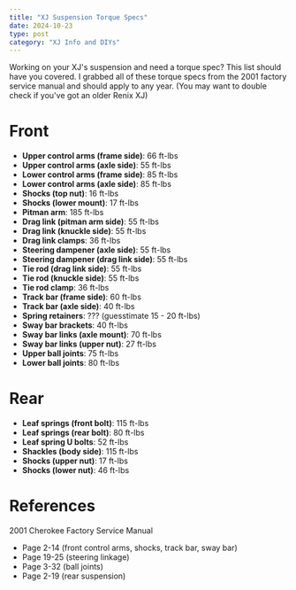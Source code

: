 ```yaml
---
title: "XJ Suspension Torque Specs"
date: 2024-10-23
type: post
category: "XJ Info and DIYs"
---
```


Working on your XJ's suspension and need a torque spec? This list should have you covered. I grabbed all of these torque specs from the 2001 factory service manual and should apply to any year. (You may want to double check if you've got an older Renix XJ)

# Front

- **Upper control arms (frame side)**: 66 ft-lbs
- **Upper control arms (axle side)**: 55 ft-lbs
- **Lower control arms (frame side)**: 85 ft-lbs
- **Lower control arms (axle side)**: 85 ft-lbs
- **Shocks (top nut)**: 16 ft-lbs
- **Shocks (lower mount)**: 17 ft-lbs
- **Pitman arm**: 185 ft-lbs
- **Drag link (pitman arm side)**: 55 ft-lbs
- **Drag link (knuckle side)**: 55 ft-lbs
- **Drag link clamps**: 36 ft-lbs
- **Steering dampener (axle side)**: 55 ft-lbs
- **Steering dampener (drag link side)**: 55 ft-lbs
- **Tie rod (drag link side)**: 55 ft-lbs
- **Tie rod (knuckle side)**: 55 ft-lbs
- **Tie rod clamp**: 36 ft-lbs
- **Track bar (frame side)**: 60 ft-lbs
- **Track bar (axle side)**: 40 ft-lbs
- **Spring retainers**: ??? (guesstimate 15 - 20 ft-lbs)
- **Sway bar brackets**: 40 ft-lbs
- **Sway bar links (axle mount)**: 70 ft-lbs
- **Sway bar links (upper nut)**: 27 ft-lbs
- **Upper ball joints**: 75 ft-lbs
- **Lower ball joints**: 80 ft-lbs

# Rear

- **Leaf springs (front bolt)**: 115 ft-lbs
- **Leaf springs (rear bolt)**: 80 ft-lbs
- **Leaf spring U bolts**: 52 ft-lbs
- **Shackles (body side)**: 115 ft-lbs
- **Shocks (upper nut)**: 17 ft-lbs
- **Shocks (lower nut)**: 46 ft-lbs

# References

2001 Cherokee Factory Service Manual

- Page 2-14 (front control arms, shocks, track bar, sway bar)
- Page 19-25 (steering linkage)
- Page 3-32 (ball joints)
- Page 2-19 (rear suspension)
